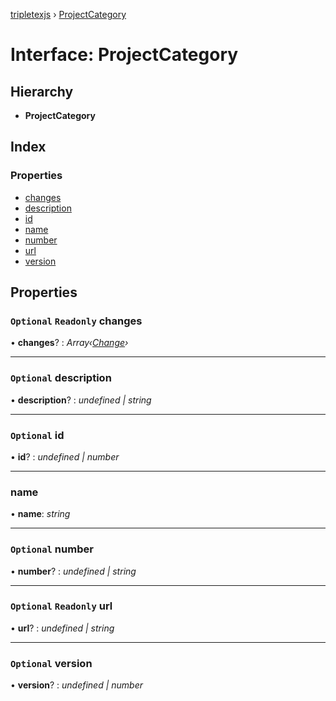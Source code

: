 [tripletexjs](../README.md) › [ProjectCategory](projectcategory.md)

# Interface: ProjectCategory

## Hierarchy

* **ProjectCategory**

## Index

### Properties

* [changes](projectcategory.md#optional-readonly-changes)
* [description](projectcategory.md#optional-description)
* [id](projectcategory.md#optional-id)
* [name](projectcategory.md#name)
* [number](projectcategory.md#optional-number)
* [url](projectcategory.md#optional-readonly-url)
* [version](projectcategory.md#optional-version)

## Properties

### `Optional` `Readonly` changes

• **changes**? : *Array‹[Change](../modules/change.md)›*

___

### `Optional` description

• **description**? : *undefined | string*

___

### `Optional` id

• **id**? : *undefined | number*

___

###  name

• **name**: *string*

___

### `Optional` number

• **number**? : *undefined | string*

___

### `Optional` `Readonly` url

• **url**? : *undefined | string*

___

### `Optional` version

• **version**? : *undefined | number*
